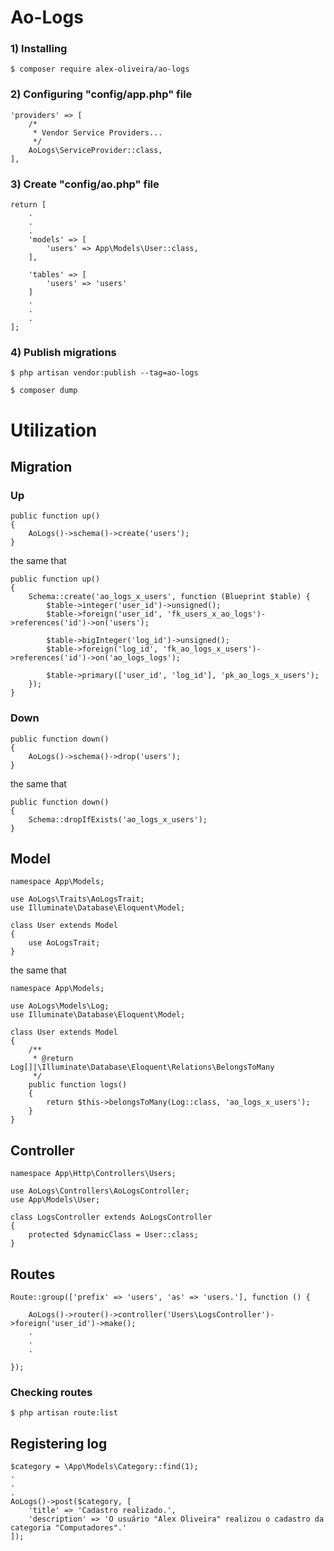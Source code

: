 # Ao-Logs

### 1) Installing
````
$ composer require alex-oliveira/ao-logs
````

### 2) Configuring "config/app.php" file
````
'providers' => [
    /*
     * Vendor Service Providers...
     */
    AoLogs\ServiceProvider::class,
],
````

### 3) Create "config/ao.php" file
````
return [
    .
    .
    .
    'models' => [
        'users' => App\Models\User::class,
    ],
        
    'tables' => [
        'users' => 'users'
    ]
    .
    .
    .
];
````

### 4) Publish migrations
````
$ php artisan vendor:publish --tag=ao-logs
````
````
$ composer dump
````





# Utilization 

## Migration

### Up
````
public function up()
{
    AoLogs()->schema()->create('users');
}
````
the same that
````
public function up()
{    
    Schema::create('ao_logs_x_users', function (Blueprint $table) {
        $table->integer('user_id')->unsigned();
        $table->foreign('user_id', 'fk_users_x_ao_logs')->references('id')->on('users');
        
        $table->bigInteger('log_id')->unsigned();
        $table->foreign('log_id', 'fk_ao_logs_x_users')->references('id')->on('ao_logs_logs');
        
        $table->primary(['user_id', 'log_id'], 'pk_ao_logs_x_users');
    });
}
````

### Down
````
public function down()
{
    AoLogs()->schema()->drop('users');
}
````
the same that
````
public function down()
{    
    Schema::dropIfExists('ao_logs_x_users');
}
````





## Model
````
namespace App\Models;

use AoLogs\Traits\AoLogsTrait;
use Illuminate\Database\Eloquent\Model;

class User extends Model
{
    use AoLogsTrait;   
}
````
the same that
````
namespace App\Models;

use AoLogs\Models\Log;
use Illuminate\Database\Eloquent\Model;

class User extends Model
{
    /**
     * @return Log[]|\Illuminate\Database\Eloquent\Relations\BelongsToMany
     */
    public function logs()
    {
        return $this->belongsToMany(Log::class, 'ao_logs_x_users');
    }
}
````





## Controller
````
namespace App\Http\Controllers\Users;

use AoLogs\Controllers\AoLogsController;
use App\Models\User;

class LogsController extends AoLogsController
{
    protected $dynamicClass = User::class;
}
````





## Routes
````
Route::group(['prefix' => 'users', 'as' => 'users.'], function () {
    
    AoLogs()->router()->controller('Users\LogsController')->foreign('user_id')->make();
    .
    .
    .
    
});
````

### Checking routes
````
$ php artisan route:list
````





## Registering log
````
$category = \App\Models\Category::find(1);
.
.
.
AoLogs()->post($category, [
    'title' => 'Cadastro realizado.',
    'description' => 'O usuário "Alex Oliveira" realizou o cadastro da categoria "Computadores".'
]);
````